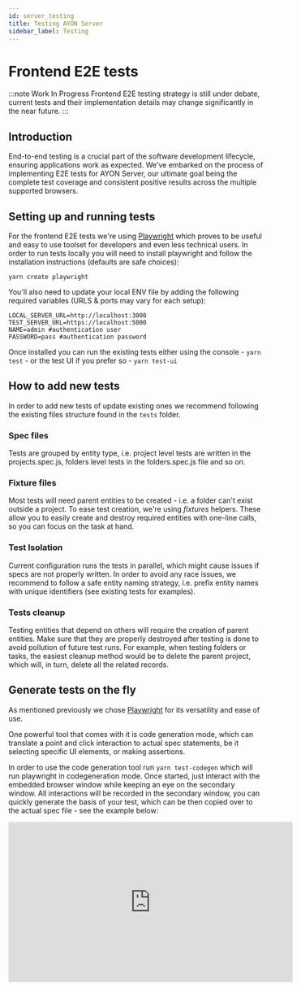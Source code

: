 ```yaml
---
id: server_testing
title: Testing AYON Server
sidebar_label: Testing
---
```


# Frontend E2E tests

:::note Work In Progress
Frontend E2E testing strategy is still under debate, current tests and their implementation details may change significantly in the near future.
:::

## Introduction
End-to-end testing is a crucial part of the software development lifecycle, ensuring applications work as expected. We've embarked on the process of implementing E2E tests for AYON Server, our ultimate goal being the complete test coverage and consistent positive results across the multiple supported browsers.

## Setting up and running tests
For the frontend E2E tests we're using [Playwright](https://playwright.dev) which proves to be useful and easy to use toolset for developers and even less technical users. In order to run tests locally you will need to install playwright and follow the installation instructions (defaults are safe choices):
```
yarn create playwright
```

You'll also need to update your local ENV file by adding the following required variables (URLS & ports may vary for each setup):
```
LOCAL_SERVER_URL=http://localhost:3000
TEST_SERVER_URL=https://localhost:5000
NAME=admin #authentication user
PASSWORD=pass #authentication password
```

Once installed you can run the existing tests either using the console - ```yarn test``` - or the test UI if you prefer so - ```yarn test-ui```

## How to add new tests
In order to add new tests of update existing ones we recommend following the existing files structure found in the ```tests``` folder.

### Spec files
Tests are grouped by entity type, i.e. project level tests are written in the projects.spec.js, folders level tests in the folders.spec.js file and so on.

### Fixture files
Most tests will need parent entities to be created - i.e. a folder can't exist outside a project. To ease test creation, we're using *fixtures* helpers. These allow you to easily create and destroy required entities with one-line calls, so you can focus on the task at hand.


### Test Isolation
Current configuration runs the tests in parallel, which might cause issues if specs are not properly written. In order to avoid any race issues, we recommend to follow a safe entity naming strategy, i.e. prefix entity names with unique identifiers (see existing tests for examples).

### Tests cleanup
Testing entities that depend on others will require the creation of parent entities. Make sure that they are properly destroyed after testing is done to avoid pollution of future test runs. For example, when testing folders or tasks, the easiest cleanup method would be to delete the parent project, which will, in turn, delete all the related records.

## Generate tests on the fly
As mentioned previously we chose [Playwright](https://playwright.dev) for its versatility and ease of use.

One powerful tool that comes with it is code generation mode, which can translate a point and click interaction to actual spec statements, be it selecting specific UI elements, or making assertions.

In order to use the code generation tool run ```yarn test-codegen``` which will run playwright in codegeneration mode. Once started, just interact with the embedded browser window while keeping an eye on the secondary window. All interactions will be recorded in the secondary window, you can quickly generate the basis of your test, which can be then copied over to the actual spec file - see the example below:

<iframe width="560" height="315" src="https://www.youtube.com/embed/O-uS5wKKB30?si=9ikavCUIMXzhNmjA" title="YouTube video player" frameborder="0" allow="accelerometer; autoplay; clipboard-write; encrypted-media; gyroscope; picture-in-picture; web-share" referrerpolicy="strict-origin-when-cross-origin" allowfullscreen></iframe>